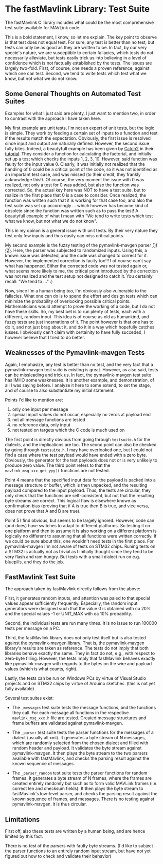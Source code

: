 
# The fastMavlink Library: Test Suite #

The fastMavlink C library includes what could be the most comprehensive test suite available for MAVLink code.

This is a bold statement, I know, so let me explain. The key point to observe is that test does not equal test. For sure, any test is better than no test, but tests can only be as good as they are written to be. In fact, by our very specie's nature, we are susceptible to certain fallacies, which tests do not necessarily alleviate, but tests easily trick us into believing in a level of confidence which is not factually established by the tests. The issues are largely two-fold. First, of course, one needs a proven reference, against which one can test. Second, we tend to write tests which test what we know, but not what we do not know.

## Some General Thoughts on Automated Test Suites

Examples for what I just said are plenty, I just want to mention two, in order to contrast with the approach I have taken here.

My first example are unit tests. I'm not an expert of unit tests, but the logic is simple. They work by feeding a certain set of inputs to a function and test if the results match the expectation. Obviously, the first issue is resolved since input and output are naturally defined. However, the second issue fully bites. Indeed, a beautyfull example has been given by [Catch2](https://github.com/catchorg/Catch2) in their [tutorial](https://github.com/catchorg/Catch2/blob/devel/docs/tutorial.md). They consider a function for calculating the factorial, and initially set up a test which checks the inputs 1, 2, 3, 10. However, said function was faulty for the input value 0. Clearly, it was initially not realized that the handling of 0 could be a critical point of the code, so it was not identified as an important test case, and was missed (to their credit, they frankly acknowledge this!). Of course, the very moment the issue with 0 was realized, not only a test for 0 was added, but also the function was corrected. So, the actual key here was NOT to have a test suite, but to realize in the first place that 0 is a case to consider. Once realized, the function was written such that it is working for that case too, and also the test suite was set up accordingly ... which however has become kind of obsolete since the function was written such as to pass the test! A beautyfull example of what I mean with "We tend to write tests which test what we know, but not what we do not know". 

This in my opinon is a general issue with unit tests. By their very nature they test only few inputs and thus easily can miss critical points.

My second example is the fuzzy testing of the pymavlink-mavgen parser [(1)](https://auterion.com/improving-the-security-of-px4-by-fuzz-testing-the-mavlink-c-parser/) [(2)](https://github.com/Auterion/mavlink-fuzz-testing). Here, the parser was subjected to randomized inputs. Using this, a known issue was detected, and the code was changed to correct for it. However, the implemented correction is faulty too!!! I of course can't say what has happened. Either the corrected code was not tested again or, what seems more likely to me, the critical point introduced by the correction was not realized and the test setup not designed to catch it. You certainly recall: "We tend to ..." :)

Now, since I'm a human being too, I'm obviously also vulnerable to the fallacies. What one can do is to spend the effort and design tests which can minimize the probability of overlooking possible critical points. Mathematicians would attempt to prove the working of a code, but I do not have these skills. So, my best bet is to run plenty of tests, each with a different, random input. This idea is of course as old as humankind, and fuzzy tests are just incarnations of it. The point however is that one has to do it, and not just brag about it, and do it in a way which hopefully catches iusses. I obviously can't claim with certainity to have fully succeded, I however believe that I tried to do better.

## Weaknesses of the Pymavlink-mavgen Tests

Again, I emphasize, any test is better than no test, and the very fact that a pymavlink-mavgen test suite is existing is great. However, as also said, tests can be missleading and trick us. In fact, the pymavlink-mavgen test suite has IMHO some weaknesses<!--, and fails to unravel some issues (bugs) of the C code-->. It is another example, and demonstration, of all I was saying before. I analyze it here to some extend, to set the stage, and of course to also substantiate my initial statement.

Points I'd like to mention are:

1. only one input per message
2. special input values do not occur, especially no zeros at payload end
3. not all message functions are tested
4. no reference data, only input
5. not tested on targets which the C code is much used on

The first point is directly obvious from going through `testsuite.h` for the dialects, and the implications are too. The seond point can also be checked by going through `testsuite.h`. I may have overlooked one, but I could not find a case where the test payload would have ended with a zero byte. Obviously, the generator for the test payloads does not or is very unlikely to produce zero value. The third point refers to that the `mavlink_msg_xxx_get_yyy()` functions are not tested. 

Point 4 means that the specified input data for the payload is packed into a message structure or buffer, which is then unpacked, and the resulting payload compared to the input payload. Thus, the tests are circular, they only check that the functions are self-consistent, but not that the resulting byte streams are correct. This logical flaw is elsewhere known as confirmation bias (proving that if A is true then B is true, and vice versa, does not prove that A and B are true).

Point 5 I find obvious, but seems to be largely ignored. However, code can (and does) have switches to adapt to different platforms. So testing it on one platform and then to assume it is also working on a different platform is logically no different to assuming that all functions were written correctly. If we could be sure about this, one wouldn't need tests in the first place. For pymavlink-mavgen I'm not aware of tests on STM32 chips. Runing tests on a STM32 is actually not as trivial as I initially thought since they tend to be very flash and ram hungry. But tests with a small dialect run on e.g. bluepills, and they do the job.

<!--These points in fact have some sad effects. A crucial part of the MAVLink v2 protocol is to trim the payload off trailing zero bytes. Thus, not testing payloads with trailing zeros (= point 2) is nothing less than a mistake as obvioulsy relevant code parts are not covered. This may have been the reason why in the fuzzy test mentioned before the faulty code correction was not identified. In combination with point 3 another issue is missed: The pymavlink-mavgen C code doesn't zero-fill the payload in the message structure.-->


## FastMavlink Test Suite

The approach taken by fastMavlink directly follows from the above: 

First, it generates random inputs, and attention was paied to that special values appear sufficiently frequently. Especially, the random input generators were designed such that the value 0 is obtained with ca 20% and the special values -1 or UNIT_MAX with ca 10% probability. 

Second, the individual tests are run many times. It is no issue to run 100000 tests per message on a PC. 

Third, the fastMavlink library does not only test itself but is also tested against the pymavlink-mavgen library. That is, the pymavlink-mavgen library's results are taken as reference. The tests do not imply that both libraries behave exactly the same. They in fact do not, e.g., with respect to zero-byte filling. However, the tests imply that fastMavlink behaves exactly like pymavlink-mavgen with regards to the bytes on the wire and payload values (which is what counts, right).

Lastly, the tests can be run on Windows PCs by virtue of Visual Studio projects and on STM32 chips by virtue of  Arduino sketches. (this is not yet fully available)

Several test suites exist:

- The `_messages` test suite tests the message functions, and the functions they call. For each message all functions in the respective `mavlink_msg_xxx.h` file are tested. Created message structures and frame buffers are validated against pymavlink-mavgen.

- The `_parser` test suite tests the parser functions for the messages of a dialect (usually all.xml). It generates a byte stream of N messages, which are randomly selected from the chosen dialect and filled with random header and payload. It validates the byte stream against pymavlink-mavgen. It then plays the byte stream to the two parsers available with fastMavlink, and checks the parsing result against the known sequence of messages.

- The `_parser_random` test suite tests the parser functions for random frames. It generates a byte stream of N frames, where the frames are created entirely randomly but such as to form valid MAVLink frames (i.e. correct len and checksum fields). It then plays the byte stream to fastMavlink's low-level parser, and checks the parsing result against the known sequence of frames, and messages. There is no testing against pymavlink-mavgen, it is thus circular.

## Limitations

First off, also these tests are written by a human being, and are hence limited by this fact.

There is no test of the parsers with faulty byte streams. (I'd like to subject the parser functions to an entirely random input stream, but have not yet figured out how to check and validate their behavior)




